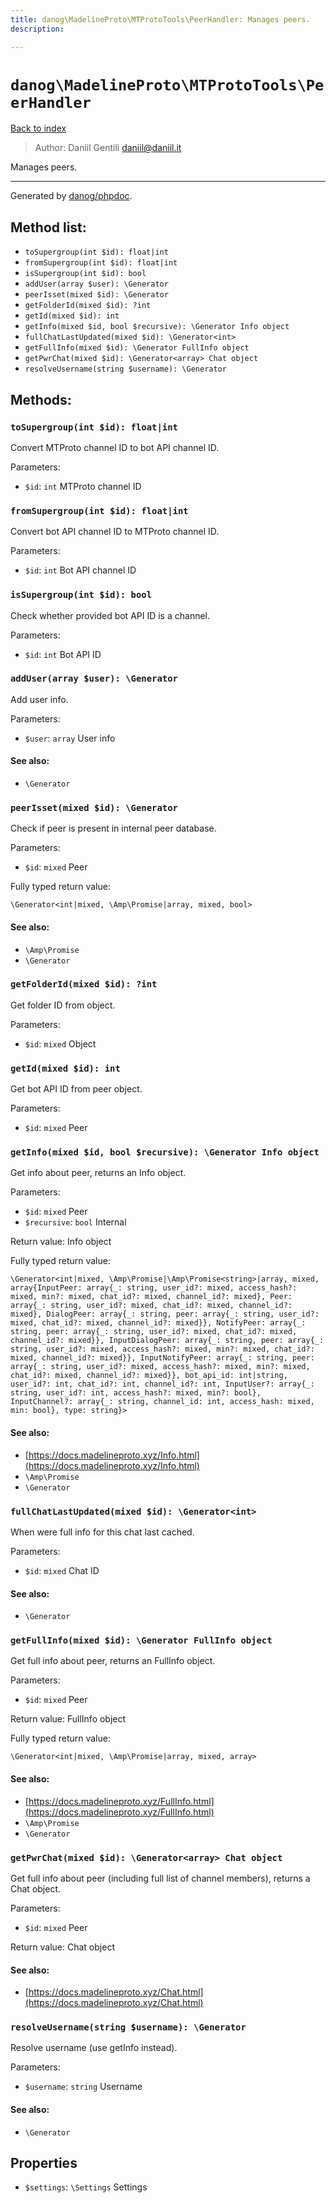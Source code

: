 ```yaml
---
title: danog\MadelineProto\MTProtoTools\PeerHandler: Manages peers.
description: 

---
```

# `danog\MadelineProto\MTProtoTools\PeerHandler`
[Back to index](../../../index.md)

> Author: Daniil Gentili <daniil@daniil.it>  
  

Manages peers.  




---
Generated by [danog/phpdoc](https://phpdoc.daniil.it).  
## Method list:
* `toSupergroup(int $id): float|int`
* `fromSupergroup(int $id): float|int`
* `isSupergroup(int $id): bool`
* `addUser(array $user): \Generator`
* `peerIsset(mixed $id): \Generator`
* `getFolderId(mixed $id): ?int`
* `getId(mixed $id): int`
* `getInfo(mixed $id, bool $recursive): \Generator Info object`
* `fullChatLastUpdated(mixed $id): \Generator<int>`
* `getFullInfo(mixed $id): \Generator FullInfo object`
* `getPwrChat(mixed $id): \Generator<array> Chat object`
* `resolveUsername(string $username): \Generator`

## Methods:
### `toSupergroup(int $id): float|int`

Convert MTProto channel ID to bot API channel ID.


Parameters:
* `$id`: `int` MTProto channel ID  



### `fromSupergroup(int $id): float|int`

Convert bot API channel ID to MTProto channel ID.


Parameters:
* `$id`: `int` Bot API channel ID  



### `isSupergroup(int $id): bool`

Check whether provided bot API ID is a channel.


Parameters:
* `$id`: `int` Bot API ID  



### `addUser(array $user): \Generator`

Add user info.


Parameters:
* `$user`: `array` User info  


#### See also: 
* `\Generator`




### `peerIsset(mixed $id): \Generator`

Check if peer is present in internal peer database.


Parameters:
* `$id`: `mixed` Peer  


Fully typed return value:
```
\Generator<int|mixed, \Amp\Promise|array, mixed, bool>
```
#### See also: 
* `\Amp\Promise`
* `\Generator`




### `getFolderId(mixed $id): ?int`

Get folder ID from object.


Parameters:
* `$id`: `mixed` Object  



### `getId(mixed $id): int`

Get bot API ID from peer object.


Parameters:
* `$id`: `mixed` Peer  



### `getInfo(mixed $id, bool $recursive): \Generator Info object`

Get info about peer, returns an Info object.


Parameters:
* `$id`: `mixed` Peer  
* `$recursive`: `bool` Internal  


Return value: Info object

Fully typed return value:
```
\Generator<int|mixed, \Amp\Promise|\Amp\Promise<string>|array, mixed, array{InputPeer: array{_: string, user_id?: mixed, access_hash?: mixed, min?: mixed, chat_id?: mixed, channel_id?: mixed}, Peer: array{_: string, user_id?: mixed, chat_id?: mixed, channel_id?: mixed}, DialogPeer: array{_: string, peer: array{_: string, user_id?: mixed, chat_id?: mixed, channel_id?: mixed}}, NotifyPeer: array{_: string, peer: array{_: string, user_id?: mixed, chat_id?: mixed, channel_id?: mixed}}, InputDialogPeer: array{_: string, peer: array{_: string, user_id?: mixed, access_hash?: mixed, min?: mixed, chat_id?: mixed, channel_id?: mixed}}, InputNotifyPeer: array{_: string, peer: array{_: string, user_id?: mixed, access_hash?: mixed, min?: mixed, chat_id?: mixed, channel_id?: mixed}}, bot_api_id: int|string, user_id?: int, chat_id?: int, channel_id?: int, InputUser?: array{_: string, user_id?: int, access_hash?: mixed, min?: bool}, InputChannel?: array{_: string, channel_id: int, access_hash: mixed, min: bool}, type: string}>
```
#### See also: 
* [https://docs.madelineproto.xyz/Info.html](https://docs.madelineproto.xyz/Info.html)
* `\Amp\Promise`
* `\Generator`




### `fullChatLastUpdated(mixed $id): \Generator<int>`

When were full info for this chat last cached.


Parameters:
* `$id`: `mixed` Chat ID  


#### See also: 
* `\Generator`




### `getFullInfo(mixed $id): \Generator FullInfo object`

Get full info about peer, returns an FullInfo object.


Parameters:
* `$id`: `mixed` Peer  


Return value: FullInfo object

Fully typed return value:
```
\Generator<int|mixed, \Amp\Promise|array, mixed, array>
```
#### See also: 
* [https://docs.madelineproto.xyz/FullInfo.html](https://docs.madelineproto.xyz/FullInfo.html)
* `\Amp\Promise`
* `\Generator`




### `getPwrChat(mixed $id): \Generator<array> Chat object`

Get full info about peer (including full list of channel members), returns a Chat object.


Parameters:
* `$id`: `mixed` Peer  


Return value: Chat object

#### See also: 
* [https://docs.madelineproto.xyz/Chat.html](https://docs.madelineproto.xyz/Chat.html)




### `resolveUsername(string $username): \Generator`

Resolve username (use getInfo instead).


Parameters:
* `$username`: `string` Username  


#### See also: 
* `\Generator`




## Properties
* `$settings`: `\Settings` Settings